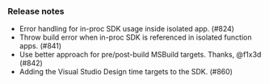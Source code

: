 ### Release notes
<!-- Please add your release notes in the following format:
- My change description (#PR/#issue)
-->
- Error handling for in-proc SDK usage inside isolated app. (#824)
- Throw build error when in-proc SDK is referenced in isolated function apps. (#841)
- Use better approach for pre/post-build MSBuild targets. Thanks, @f1x3d (#842)
- Adding the Visual Studio Design time targets to the SDK. (#860)
